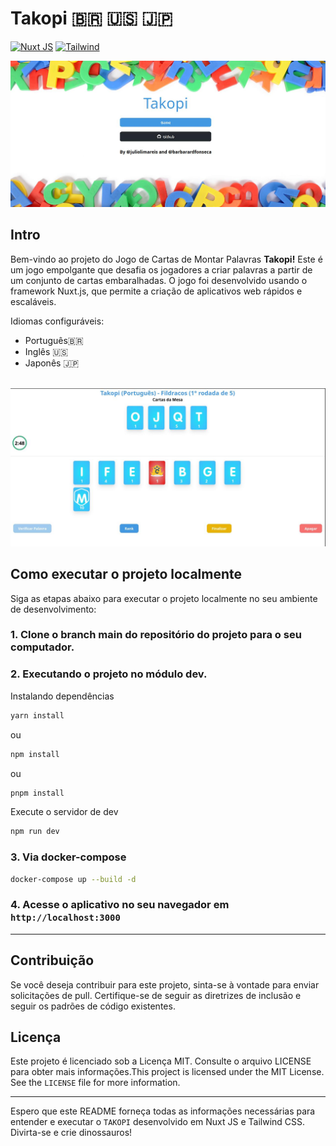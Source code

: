 # Takopi 🇧🇷 🇺🇸 🇯🇵

<a target="_blank" href="https://nuxt.com/">![Nuxt JS](https://img.shields.io/badge/NuxtJs-v3.6.3-3fb27f)</a>
<a target="_blank" href="https://tailwindcss.com/">
![Tailwind](https://img.shields.io/badge/Tailwind-v3.3.2-38bdf8)
</a>

<img src="assets/images/readme/folder.jpg"/>

<br />

## Intro
Bem-vindo ao projeto do Jogo de Cartas de Montar Palavras **Takopi!** Este é um jogo empolgante que desafia os jogadores a criar palavras a partir de um conjunto de cartas embaralhadas. O jogo foi desenvolvido usando o framework Nuxt.js, que permite a criação de aplicativos web rápidos e escaláveis.

Idiomas configuráveis: 
- Português🇧🇷
- Inglês 🇺🇸
- Japonês 🇯🇵 

<br />

<img src="assets/images/readme/game-pt.jpg"/>

<br />

## Como executar o projeto localmente

Siga as etapas abaixo para executar o projeto localmente no seu ambiente de desenvolvimento:

### 1. Clone o branch **main** do repositório do projeto para o seu computador.

### 2. Executando o projeto no módulo dev.

Instalando dependências
```bash
yarn install
```
ou
``` bash
npm install
```
ou
``` bash
pnpm install
```

Execute o servidor de dev

```bash
npm run dev
```

### 3. Via docker-compose
``` sh
docker-compose up --build -d
```

### 4. Acesse o aplicativo no seu navegador em `http://localhost:3000`

---

## Contribuição

Se você deseja contribuir para este projeto, sinta-se à vontade para enviar solicitações de pull. Certifique-se de seguir as diretrizes de inclusão e seguir os padrões de código existentes.

## Licença

Este projeto é licenciado sob a Licença MIT. Consulte o arquivo LICENSE para obter mais informações.This project is licensed under the MIT License. See the `LICENSE` file for more information.

---

Espero que este README forneça todas as informações necessárias para entender e executar o `TAKOPI` desenvolvido em Nuxt JS e Tailwind CSS. Divirta-se e crie dinossauros!
